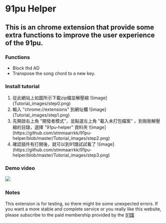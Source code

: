 91pu Helper
===
This is an chrome extension that provide some extra functions to improve the user experience of the 91pu.
---
### Functions ###
<ul>
  <li> Block thd AD
  <li> Transpose the song chord to a new key.
</ul>

### Install tutorial ###
<ol type="1">
  <li> 從此網站上如圖所示下載zip檔並解壓縮  
  ![image] (Tutorial_images/step0.png)  
  <li> 輸入 "chrome://extensions" 到網址欄
  ![image](Tutorial_images/step1.png)
  <li> 先開啟右上角 "開發者模式"，並點選左上角 "載入未打包檔案" ，到剛剛解壓縮的目錄，選擇 "91pu-helper" 資料夾  
  ![image](https://github.com/stmmaarrkk/91pu-helper/blob/master/Tutorial_images/step2.png)
  <li> 確認插件有打開後，就可以到91譜試試看了  
  ![image](https://github.com/stmmaarrkk/91pu-helper/blob/master/Tutorial_images/step3.png)
</ol>

### Demo video ###
[![](http://img.youtube.com/vi/9N2NWOYvnhg/0.jpg)](http://www.youtube.com/watch?v=9N2NWOYvnhg "Demo Video")
### Notes ###
This extension is for testing, so there might be some unexpected errors. If you want a more stable and complete service or you really like this website, please subscribe to the paid membership provided by the [91譜](href="https://www.91pu.com.tw")
